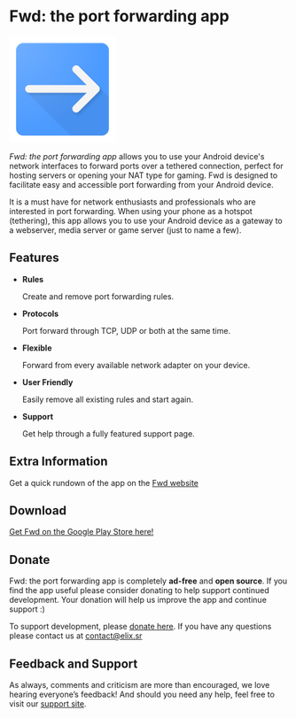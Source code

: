 # Fwd: the port forwarding app

![Fwd icon](app/src/main/res/mipmap-xxxhdpi/ic_launcher.png)

*Fwd: the port forwarding app* allows you to use your Android device's network interfaces to forward ports over a tethered connection, perfect for hosting servers or opening your NAT type for gaming. Fwd is  designed to facilitate easy and accessible port forwarding from your Android device. 

It is a must have for network enthusiasts and professionals who are interested in port forwarding. When using your phone as a hotspot (tethering), this app allows you to use your Android device as a gateway to a webserver, media server or game server (just to name a few).

## Features

* __Rules__ 

    Create and remove port forwarding rules.
    
* __Protocols__

    Port forward through TCP, UDP or both at the same time.
    
* __Flexible__ 

    Forward from every available network adapter on your device.
    
* __User Friendly__ 

    Easily remove all existing rules and start again.
    
* __Support__ 

     Get help through a fully featured support page.


## Extra Information
Get a quick rundown of the app on the [Fwd website](http://elix.sr/fwd)

## Download
[Get Fwd on the Google Play Store here!](https://play.google.com/store/apps/details?id=com.elixsr.portforwarder)

## Donate
Fwd: the port forwarding app is completely **ad-free** and **open source**. If you find the app useful please consider donating to help support continued development. Your donation will help us improve the app and continue support :) 

To support development, please [donate here](https://elix.sr/fwd/donate). If you have any questions please contact us at contact@elix.sr 

## Feedback and Support
As always, comments and criticism are more than encouraged, we love hearing everyone’s feedback! And should you need any help, feel free to visit our [support site](https://play.google.com/store/apps/details?id=com.elixsr.portforwarder&hl=en).
